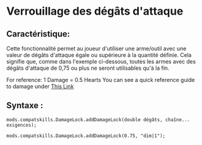 # Verrouillage des dégâts d'attaque

## Caractéristique:

Cette fonctionnalité permet au joueur d'utiliser une arme/outil avec une valeur de dégâts d'attaque égale ou supérieure à la quantité définie. Cela signifie que, comme dans l'exemple ci-dessous, toutes les armes avec des dégâts d'attaque de 0,75 ou plus ne seront utilisables qu'à la fin.

For reference: 1 Damage = 0.5 Hearts You can see a quick reference guide to damage under [This Link](https://minecraft.gamepedia.com/Damage#Dealing_damage)

## Syntaxe :

    mods.compatskills.DamageLock.addDamageLock(double dégâts, chaîne... exigences);
    
    mods.compatskills.DamageLock.addDamageLock(0.75, "dim|1");